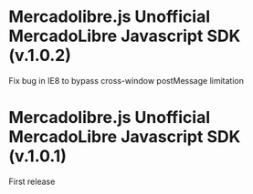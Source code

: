 Mercadolibre.js Unofficial MercadoLibre Javascript SDK (v.1.0.2)
==========================
Fix bug in IE8 to bypass cross-window postMessage limitation

Mercadolibre.js Unofficial MercadoLibre Javascript SDK (v.1.0.1)
==========================
First release

